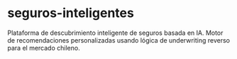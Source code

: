 # seguros-inteligentes
Plataforma de descubrimiento inteligente de seguros basada en IA. Motor de recomendaciones personalizadas usando lógica de underwriting reverso para el mercado chileno.
